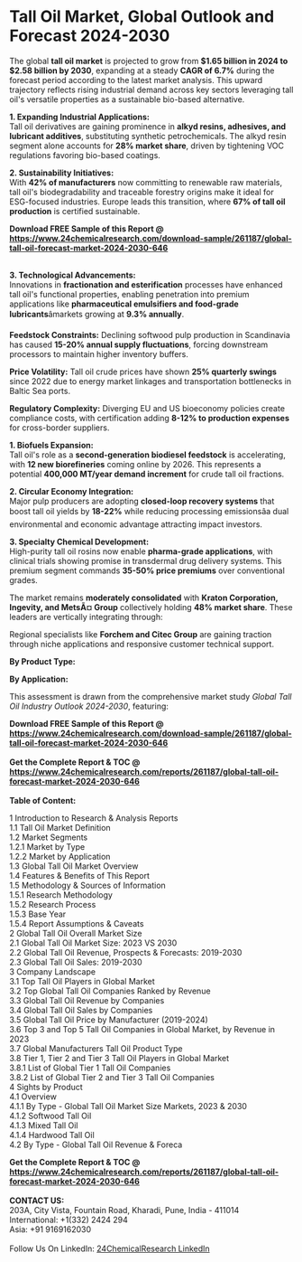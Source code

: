 <h1>Tall Oil Market, Global Outlook and Forecast 2024-2030</h1><p>The global <strong>tall oil market</strong> is projected to grow from <strong>$1.65 billion in 2024 to $2.58 billion by 2030</strong>, expanding at a steady <strong>CAGR of 6.7%</strong> during the forecast period according to the latest market analysis. This upward trajectory reflects rising industrial demand across key sectors leveraging tall oil's versatile properties as a sustainable bio-based alternative.</p><p><strong>1. Expanding Industrial Applications:</strong><br>
Tall oil derivatives are gaining prominence in <strong>alkyd resins, adhesives, and lubricant additives</strong>, substituting synthetic petrochemicals. The alkyd resin segment alone accounts for <strong>28% market share</strong>, driven by tightening VOC regulations favoring bio-based coatings.</p><p><strong>2. Sustainability Initiatives:</strong><br>
With <strong>42% of manufacturers</strong> now committing to renewable raw materials, tall oil's biodegradability and traceable forestry origins make it ideal for ESG-focused industries. Europe leads this transition, where <strong>67% of tall oil production</strong> is certified sustainable.</p><div><b>Download FREE Sample of this Report @ 
            <a href="https://www.24chemicalresearch.com/download-sample/261187/global-tall-oil-forecast-market-2024-2030-646">
            https://www.24chemicalresearch.com/download-sample/261187/global-tall-oil-forecast-market-2024-2030-646</a></b></div><br><p><strong>3. Technological Advancements:</strong><br>
Innovations in <strong>fractionation and esterification</strong> processes have enhanced tall oil's functional properties, enabling penetration into premium applications like <strong>pharmaceutical emulsifiers and food-grade lubricants</strong>âmarkets growing at <strong>9.3% annually</strong>.</p><p><strong>Feedstock Constraints:</strong>  
        Declining softwood pulp production in Scandinavia has caused <strong>15-20% annual supply fluctuations</strong>, forcing downstream processors to maintain higher inventory buffers.</p><p><strong>Price Volatility:</strong>  
        Tall oil crude prices have shown <strong>25% quarterly swings</strong> since 2022 due to energy market linkages and transportation bottlenecks in Baltic Sea ports.</p><p><strong>Regulatory Complexity:</strong>  
        Diverging EU and US bioeconomy policies create compliance costs, with certification adding <strong>8-12% to production expenses</strong> for cross-border suppliers.</p><p><strong>1. Biofuels Expansion:</strong><br>
Tall oil's role as a <strong>second-generation biodiesel feedstock</strong> is accelerating, with <strong>12 new biorefineries</strong> coming online by 2026. This represents a potential <strong>400,000 MT/year demand increment</strong> for crude tall oil fractions.</p><p><strong>2. Circular Economy Integration:</strong><br>
Major pulp producers are adopting <strong>closed-loop recovery systems</strong> that boost tall oil yields by <strong>18-22%</strong> while reducing processing emissionsâa dual environmental and economic advantage attracting impact investors.</p><p><strong>3. Specialty Chemical Development:</strong><br>
High-purity tall oil rosins now enable <strong>pharma-grade applications</strong>, with clinical trials showing promise in transdermal drug delivery systems. This premium segment commands <strong>35-50% price premiums</strong> over conventional grades.</p><p>The market remains <strong>moderately consolidated</strong> with <strong>Kraton Corporation, Ingevity, and MetsÃ¤ Group</strong> collectively holding <strong>48% market share</strong>. These leaders are vertically integrating through:</p><p>Regional specialists like <strong>Forchem and Citec Group</strong> are gaining traction through niche applications and responsive customer technical support.</p><p><strong>By Product Type:</strong></p><p><strong>By Application:</strong></p><p>This assessment is drawn from the comprehensive market study <em>Global Tall Oil Industry Outlook 2024-2030</em>, featuring:</p><div><b>Download FREE Sample of this Report @ 
            <a href="https://www.24chemicalresearch.com/download-sample/261187/global-tall-oil-forecast-market-2024-2030-646">
            https://www.24chemicalresearch.com/download-sample/261187/global-tall-oil-forecast-market-2024-2030-646</a></b></div><br><div><b>Get the Complete Report & TOC @ 
            <a href="https://www.24chemicalresearch.com/reports/261187/global-tall-oil-forecast-market-2024-2030-646">
            https://www.24chemicalresearch.com/reports/261187/global-tall-oil-forecast-market-2024-2030-646</a></b></div><br>
            <b>Table of Content:</b><p>1 Introduction to Research & Analysis Reports<br />
    1.1 Tall Oil Market Definition<br />
    1.2 Market Segments<br />
        1.2.1 Market by Type<br />
        1.2.2 Market by Application<br />
    1.3 Global Tall Oil Market Overview<br />
    1.4 Features & Benefits of This Report<br />
    1.5 Methodology & Sources of Information<br />
        1.5.1 Research Methodology<br />
        1.5.2 Research Process<br />
        1.5.3 Base Year<br />
        1.5.4 Report Assumptions & Caveats<br />
2 Global Tall Oil Overall Market Size<br />
    2.1 Global Tall Oil Market Size: 2023 VS 2030<br />
    2.2 Global Tall Oil Revenue, Prospects & Forecasts: 2019-2030<br />
    2.3 Global Tall Oil Sales: 2019-2030<br />
3 Company Landscape<br />
    3.1 Top Tall Oil Players in Global Market<br />
    3.2 Top Global Tall Oil Companies Ranked by Revenue<br />
    3.3 Global Tall Oil Revenue by Companies<br />
    3.4 Global Tall Oil Sales by Companies<br />
    3.5 Global Tall Oil Price by Manufacturer (2019-2024)<br />
    3.6 Top 3 and Top 5 Tall Oil Companies in Global Market, by Revenue in 2023<br />
    3.7 Global Manufacturers Tall Oil Product Type<br />
    3.8 Tier 1, Tier 2 and Tier 3 Tall Oil Players in Global Market<br />
        3.8.1 List of Global Tier 1 Tall Oil Companies<br />
        3.8.2 List of Global Tier 2 and Tier 3 Tall Oil Companies<br />
4 Sights by Product<br />
    4.1 Overview<br />
        4.1.1 By Type - Global Tall Oil Market Size Markets, 2023 & 2030<br />
        4.1.2 Softwood Tall Oil<br />
        4.1.3 Mixed Tall Oil<br />
        4.1.4 Hardwood Tall Oil<br />
    4.2 By Type - Global Tall Oil Revenue & Foreca</p><div><b>Get the Complete Report & TOC @ 
            <a href="https://www.24chemicalresearch.com/reports/261187/global-tall-oil-forecast-market-2024-2030-646">
            https://www.24chemicalresearch.com/reports/261187/global-tall-oil-forecast-market-2024-2030-646</a></b></div><br><b>CONTACT US:</b><br>
            203A, City Vista, Fountain Road, Kharadi, Pune, India - 411014<br>
            International: +1(332) 2424 294<br>
            Asia: +91 9169162030 <br><br>
            Follow Us On LinkedIn: <a href="https://www.linkedin.com/company/24chemicalresearch/">24ChemicalResearch LinkedIn</a>